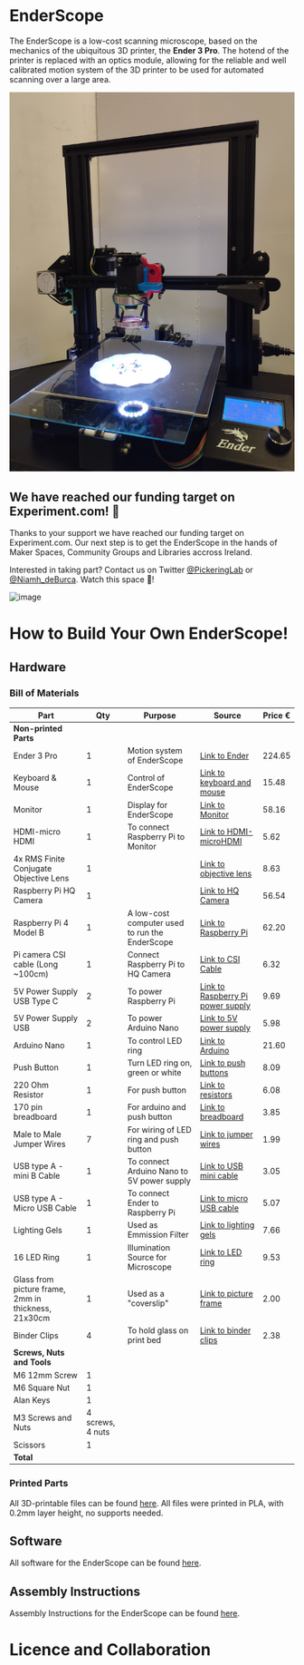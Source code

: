 # EnderScope
The EnderScope is a low-cost scanning microscope, based on the mechanics of the ubiquitous 3D printer, the **Ender 3 Pro**. The hotend of the printer is replaced with an optics module, allowing for the reliable and well calibrated motion system of the 3D printer to be used for automated scanning over a large area.

<a href="#logo" name="logo"><img src="./Images/1684355823779.jpg" width="800"></a>

## We have reached our funding target on Experiment.com! 🎉
Thanks to your support we have reached our funding target on Experiment.com. Our next step is to get the EnderScope in the hands of Maker Spaces, Community Groups and Libraries accross Ireland. 

Interested in taking part? Contact us on Twitter [@PickeringLab](https://x.com/PickeringLab?s=20) or [@Niamh_deBurca](https://twitter.com/Niamh_deBurca). Watch this space 👀!

![image](https://github.com/Pickering-Lab/EnderScope/assets/130670399/ae923165-f345-4aad-a977-ac20fe5e9ef5)

# How to Build Your Own EnderScope!
## Hardware
### Bill of Materials
| Part | Qty | Purpose | Source | Price € |
| ----------- | ----------- | ----------- | ----------- | ----------- |
| **Non-printed Parts** |
| Ender 3 Pro | 1 | Motion system of EnderScope | [Link to Ender](https://ie.farnell.com/creality-3d/ender-3-pro/3d-printer-220-x-220-x-250mm-1/dp/2945489) | 224.65 |
| Keyboard & Mouse | 1 | Control of EnderScope | [Link to keyboard and mouse](https://www.amazon.co.uk/Richer-R-Keyboard-Portable-Lightweight-Ultra-Thin-Black/dp/B07CRM63WW/ref=sr_1_5?crid=23O5WNS7BQETO&keywords=usb+keyboard+and+mouse+small&qid=1687527843&sprefix=usb+keyboard+and+mousesmall%2Caps%2C48&sr=8-5) | 15.48 |
| Monitor | 1 | Display for EnderScope | [Link to Monitor](https://www.amazon.co.uk/Dell-Professional-Widescreen-Backlit-Monitor/dp/B00F6390EI/ref=sr_1_5?crid=155O3H11AT8RS&keywords=flat+panel+monitor&qid=1687528400&sprefix=flat+panel+monitor%2Caps%2C56&sr=8-5) | 58.16 |
| HDMI-micro HDMI | 1 | To connect Raspberry Pi to Monitor | [Link to HDMI-microHDMI](https://ie.farnell.com/raspberry-pi/t7733ax/cable-micro-hdmi-hdmi-plug-2m/dp/3107129?gclid=CjwKCAjwhdWkBhBZEiwA1ibLmHy8lcH_6-mT7bqlnekisB4aghKRtLZO5OpQ6GcXcyXmCx-YCe7CPRoCSIsQAvD_BwE&gross_price=true&CMP=KNC-GIE-GEN-SHOPPING-PerformanceMax-TEST-962) | 5.62 |
| 4x RMS Finite Conjugate Objective Lens | 1 |  | [Link to objective lens](https://www.amazon.com/Compound-Microscope-Achromatic-Objectives-Conjugate/dp/B08HW6XMQQ/ref=sr_1_2?crid=2XI5O2ZMWLERR&keywords=rms+finite+conjugate+objective+lens&qid=1674738740&sprefix=rms+finite+conjugate+objective+lens%2Caps%2C127&sr=8-2) | 8.63 |
| Raspberry Pi HQ Camera | 1 | | [Link to HQ Camera](https://ie.farnell.com/raspberry-pi/rpi-hq-camera/rpi-high-quality-camera-12-3-mp/dp/3381605?gclid=CjwKCAjwhdWkBhBZEiwA1ibLmLPRsZ-kTz68qI1Buou0t5rqj3jjkPpFDO3mcRCRjVkKVoDt2jtdiRoC4SUQAvD_BwE&gross_price=true&CMP=KNC-GIE-GEN-SHOPPING-PerformanceMax-No-Impressions) | 56.54 |
| Raspberry Pi 4 Model B | 1 | A low-cost computer used to run the EnderScope | [Link to Raspberry Pi](https://ie.farnell.com/raspberry-pi/rpi4-modbp-4gb/raspberry-pi-4-model-b-4gb/dp/3051887) | 62.20 |
| Pi camera CSI cable (Long ~100cm) | 1 | Connect Raspberry Pi to HQ Camera | [Link to CSI Cable](https://ie.farnell.com/mcm/83-17610/csi-dsi-extension-cable-1-meter/dp/2801336?st=100cm%20csi%20cable) | 6.32 |
| 5V Power Supply USB Type C | 2 | To power Raspberry Pi | [Link to Raspberry Pi power supply](https://ie.rs-online.com/web/p/raspberry-pi-power-supplies/1873424?cm_mmc=IE-PLA-DS3A-_-google-_-CSS_IE_EN_Pmax_Test-_--_-&matchtype=&&s_kwcid=AL!14853!3!!!!x!!&gclid=Cj0KCQjw7uSkBhDGARIsAMCZNJvJgLZ8F8H9JMSdhJQLBEwR4ra1u99iysdaG6aJ2BMPwZ8ZWJeXU8waAowZEALw_wcB&gclsrc=aw.ds) | 9.69 |
| 5V Power Supply USB | 2 | To power Arduino Nano| [Link to 5V power supply](https://www.amazon.co.uk/Charger-Adaptor-Compact-Charging-Samsung/dp/B0BV65Y6B2/ref=sr_1_9?crid=2RVFZQS96QDYE&keywords=5v+wall+charger&qid=1687785970&sprefix=5v+wall+%2Caps%2C58&sr=8-9) | 5.98 |
| Arduino Nano | 1 | To control LED ring | [Link to Arduino](https://store.arduino.cc/products/arduino-nano?queryID=undefined) | 21.60 |
| Push Button | 1 | Turn LED ring on, green or white | [Link to push buttons](https://www.amazon.co.uk/Gikfun-6x6x5mm-Switch-Arduino-EK1019U/dp/B07DQL2GG4/ref=sr_1_1_sspa?crid=17EAN9SJTHE6H&keywords=arduino+push+button&qid=1687538997&sprefix=arduino+push+button%2Caps%2C59&sr=8-1-spons&sp_csd=d2lkZ2V0TmFtZT1zcF9hdGY&psc=1) | 8.09 |
| 220 Ohm Resistor | 1 | For push button | [Link to resistors](https://www.amazon.co.uk/Projects-50EP114220R-220-Resistors-Pack/dp/B0BQ1W9RHK/ref=sr_1_4_sspa?crid=3U55YJR7HT7W&keywords=220+ohm+resistor&qid=1687539054&sprefix=220%2Caps%2C58&sr=8-4-spons&sp_csd=d2lkZ2V0TmFtZT1zcF9hdGY&psc=1) | 6.08 |
| 170 pin breadboard | 1 | For arduino and push button | [Link to breadboard](https://www.amazon.co.uk/SIGNAL-PSG-BB-170W-2BP-Breadboard-Plastic-34-5mm/dp/B01IO3IS12/ref=sr_1_3?crid=2BN9MA6U1KGBD&keywords=170+pin+breadboard&qid=1687539158&sprefix=170+pin+breadboard%2Caps%2C46&sr=8-3) | 3.85 |
| Male to Male Jumper Wires | 7 | For wiring of LED ring and push button | [Link to jumper wires](https://www.amazon.co.uk/2-54mm-Jumper-Wires-Cables-female/dp/B09T3QF6VP/ref=sr_1_48?adgrpid=63845174572&hvadid=291338039024&hvdev=c&hvlocphy=1007850&hvnetw=g&hvqmt=e&hvrand=17576542995084926756&hvtargid=kwd-300565221968&hydadcr=18912_1787284&keywords=male%2Bto%2Bmale%2Bjumper%2Bwires&qid=1687783718&sr=8-48&th=1) | 1.99 |
| USB type A - mini B Cable | 1 | To connect Arduino Nano to 5V power supply | [Link to USB mini cable](https://www.amazon.co.uk/LINDY-36722-Mini-B-Cable-Anthra/dp/B07FN1W4JL/ref=sr_1_3?keywords=mini%2Busb%2Bcable&qid=1687784057&sr=8-3&th=1) | 3.05 |
| USB type A - Micro USB Cable | 1 | To connect Ender to Raspberry Pi| [Link to micro USB cable](https://www.amazon.co.uk/AmazonBasics-Male-Micro-Cable-Black/dp/B07232M876/ref=sr_1_1_ffob_sspa?crid=276BWYDT9STTD&keywords=micro%2Busb%2Bcable&qid=1687784254&s=computers&sprefix=micro%2Busb%2B%2Ccomputers%2C55&sr=1-1-spons&sp_csd=d2lkZ2V0TmFtZT1zcF9hdGY&th=1) | 5.07 |
| Lighting Gels | 1 | Used as Emmission Filter | [Link to lighting gels](https://www.aliexpress.com/item/32695436168.html?pdp_npi=2%40dis%21EUR%21%E2%82%AC%208%2C78%21%E2%82%AC%208%2C78%21%21%21%21%21%4021032fa616703165944567885e866e%2165363130207%21btf&_t=pvid:451ae040-dcc0-4a03-897e-5453e0968200&afTraceInfo=32695436168__pc__pcBridgePPC__xxxxxx__1670316594&spm=a2g0o.ppclist.product.mainProduct) | 7.66 |
| 16 LED Ring | 1 | Illumination Source for Microscope | [Link to LED ring](https://www.amazon.co.uk/Hobby-Components-Ltd-45MM-WS2812B/dp/B01I1D6O48/ref=sr_1_4?keywords=neopixel+16+led+ring&qid=1687539564&sr=8-4) | 9.53 |
| Glass from picture frame, 2mm in thickness, 21x30cm | 1 | Used as a "coverslip" | [Link to picture frame](https://www.ikea.com/ie/en/p/yllevad-frame-black-30429774/?utm_source=google&utm_medium=surfaces&utm_campaign=shopping_feed&utm_content=free_google_shopping_clicks_Decoration&gclid=Cj0KCQjw7uSkBhDGARIsAMCZNJuPV9QcnTO9ueFVAxaAVzIDQurpOPyJlUqf1WcASSWj0xErUw77xK0aAkzMEALw_wcB&gclsrc=aw.ds) | 2.00 |
| Binder Clips | 4 | To hold glass on print bed | [Link to binder clips](https://www.amazon.co.uk/Office-Files-Documents-Metal-Binder/dp/B00W0K3ENS/ref=sr_1_7?keywords=binder+clips&qid=1687796157&sr=8-7) | 2.38 |
| **Screws, Nuts and Tools** |
| M6 12mm Screw | 1 |  |  |  |
| M6 Square Nut | 1 |  |  |  |
| Alan Keys | 1 |  |  |  |
| M3 Screws and Nuts | 4 screws, 4 nuts |  |  |  |
| Scissors | 1 |  |  |  |
| **Total** |  |  |  |  |

### Printed Parts
All 3D-printable files can be found [here](Stls). All files were printed in PLA, with 0.2mm layer height, no supports needed.

## Software
All software for the EnderScope can be found [here](Software).

## Assembly Instructions
Assembly Instructions for the EnderScope can be found [here]().

# Licence and Collaboration

